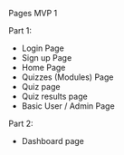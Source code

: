 Pages
MVP 1

Part 1:

- Login Page
- Sign up Page
- Home Page
- Quizzes (Modules) Page
- Quiz page
- Quiz results page
- Basic User / Admin Page

Part 2:

- Dashboard page
